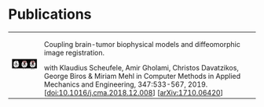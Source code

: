 # Publications

<table>
<tr>
<td><p align="center"><img src="pics/2019-scheufele-CMAME.png" alt="scheufele2019"  width="240"/></p></td>
<td>
<p font-style:italic> Coupling brain-tumor biophysical models and diffeomorphic image registration.</p> 
with Klaudius Scheufele, Amir Gholami, Christos Davatzikos, George Biros & Miriam Mehl in
Computer Methods in Applied Mechanics and Engineering, 347:533-567, 2019.<br>
[<a href="https://doi.org/10.1016/j.cma.2018.12.008">doi:10.1016/j.cma.2018.12.008</a>]
[<a href="https://arxiv.org/abs/1710.06420">arXiv:1710.06420</a>]
</td>
</tr>
</table>


